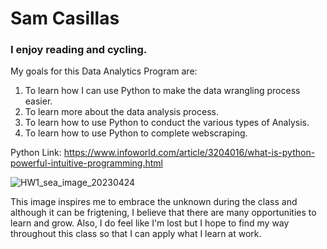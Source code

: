 # Sam Casillas

### I enjoy reading and cycling.

My goals for this Data Analytics Program are:
  1. To learn how I can use Python to make the data wrangling process easier.
  2. To learn more about the data analysis process.
  3. To learn how to use Python to conduct the various types of Analysis.
  4. To learn how to use Python to complete webscraping.
  
Python Link: https://www.infoworld.com/article/3204016/what-is-python-powerful-intuitive-programming.html



![HW1_sea_image_20230424](https://user-images.githubusercontent.com/124643458/234150871-40b40701-649a-423b-85a3-8f80af774feb.jpg)

This image inspires me to embrace the unknown during the class and although it can be frigtening, I believe that there are 
many opportunities to learn and grow. Also, I do feel like I'm lost but I hope to find my way throughout this class so that I can
apply what I learn at work.
